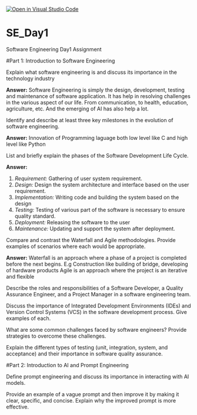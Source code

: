 [![Open in Visual Studio Code](https://classroom.github.com/assets/open-in-vscode-2e0aaae1b6195c2367325f4f02e2d04e9abb55f0b24a779b69b11b9e10269abc.svg)](https://classroom.github.com/online_ide?assignment_repo_id=15539777&assignment_repo_type=AssignmentRepo)
# SE_Day1
Software Engineering Day1 Assignment

#Part 1: Introduction to Software Engineering

Explain what software engineering is and discuss its importance in the technology industry

**Answer:** 
Software Engineering is simply the design, development, testing and maintenance of software application.
It has help in resolving challenges in the various aspect of our life. From communication, to health, education, agriculture, etc. And the emerging of AI has also help a lot.

Identify and describe at least three key milestones in the evolution of software engineering.

**Answer:** 
Innovation of Programming laguage both low level like C and high level like Python

List and briefly explain the phases of the Software Development Life Cycle.

**Answer:** 
1. *Requirement:* Gathering of user system requirement.
2. *Design:* Design the system architecture and interface based on the user requirement.
3. *Implementation:* Writing code and building the system based on the design
4. *Testing:* Testing of various part of the software is necessary to ensure quality standard.
5. *Deployment:* Releasing the software to the user
6. *Maintenance:* Updating and support the system after deployment.

Compare and contrast the Waterfall and Agile methodologies. Provide examples of scenarios where each would be appropriate.

**Answer:**
Waterfall is an approach where a phase of a project is completed before the next begins. E.g Construction like building of bridge, developing of hardware products
Agile is an approach where the project is an iterative and flexible


Describe the roles and responsibilities of a Software Developer, a Quality Assurance Engineer, and a Project Manager in a software engineering team.


Discuss the importance of Integrated Development Environments (IDEs) and Version Control Systems (VCS) in the software development process. Give examples of each.


What are some common challenges faced by software engineers? Provide strategies to overcome these challenges.


Explain the different types of testing (unit, integration, system, and acceptance) and their importance in software quality assurance.


#Part 2: Introduction to AI and Prompt Engineering


Define prompt engineering and discuss its importance in interacting with AI models.


Provide an example of a vague prompt and then improve it by making it clear, specific, and concise. Explain why the improved prompt is more effective.
